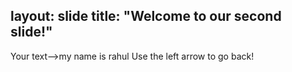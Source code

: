 
layout: slide
title: "Welcome to our second slide!"
---
Your text-->my name is rahul
Use the left arrow to go back!
